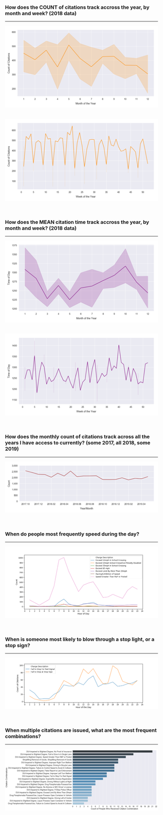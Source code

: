 


### How does the COUNT of citations track accross the year, by month and week? (2018 data)
___
![](https://github.com/mrkjhsn/City-of-Scottsdale-Citations/blob/master/visualizations/count_month_of_the_year.png)
<br/>
<br/>
<br/>
![](https://github.com/mrkjhsn/City-of-Scottsdale-Citations/blob/master/visualizations/count_week_of_the_year.png)
<br/>
<br/>
<br/>
### How does the MEAN citation time track accross the year, by month and week? (2018 data)
___
![](https://github.com/mrkjhsn/City-of-Scottsdale-Citations/blob/master/visualizations/mean_month_of_the_year.png)
<br/>
<br/>
<br/>
![](https://github.com/mrkjhsn/City-of-Scottsdale-Citations/blob/master/visualizations/mean_week_of_the_year.png)
<br/>
<br/>
<br/>
### How does the monthly count of citations track across all the years I have access to currently? (some 2017, all 2018, some 2019)
___
![](https://github.com/mrkjhsn/City-of-Scottsdale-Citations/blob/master/visualizations/year_over_year.png)
<br/>
<br/>
<br/>


### When do people most frequently speed during the day?
___
![](https://github.com/mrkjhsn/City-of-Scottsdale-Citations/blob/master/visualizations/Speeding%20Citations%20Throughout%20the%20Day.png)
<br/>
<br/>
<br/>
### When is someone most likely to blow through a stop light, or a stop sign?
___
![](https://github.com/mrkjhsn/City-of-Scottsdale-Citations/blob/master/visualizations/Failure%20to%20Stop%20Citations%20Throughout%20the%20Day.png)
<br/>
<br/>
<br/>
### When multiple citations are issued, what are the most frequent combinations?
___
![](https://github.com/mrkjhsn/City-of-Scottsdale-Citations/blob/master/visualizations/Multiple%20Citation%20Combinations.png)  
<br/>

